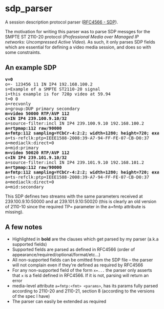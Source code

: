 # sdp_parser
A session description protocol parser ([RFC4566 - SDP](https://www.rfc-editor.org/rfc/rfc4566.txt)).

The motivation for writing this parser was to parse SDP messges for the
SMPTE ST 2110-20 protocol (*Professional Media over Managed IP networks: Uncompressed Active Video*).
As such, it only parses SDP fields which are essential for defining a video
media session, and does so with some constraints.

An example SDP
--------------
<pre>
<b>v=0</b>
o=- 123456 11 IN IP4 192.168.100.2
s=Example of a SMPTE ST2110-20 signal
i=this example is for 720p video at 59.94
t=0 0
a=recvonly
a=group:DUP primary secondary
<b>m=video 50000 RTP/AVP 112</b>
<b>c=IN IP4 239.100.9.10/32</b>
a=source-filter:incl IN IP4 239.100.9.10 192.168.100.2
<b>a=rtpmap:112 raw/90000</b>
<b>a=fmtp:112 sampling=YCbCr-4:2:2; width=1280; height=720; exactframerate=60000/1001; depth=10; TCS=SDR; colorimetry=BT709; PM=2110GPM; TP=2110TPN; SSN=ST2110-20:2017;</b>
a=ts-refclk:ptp=IEEE1588-2008:39-A7-94-FF-FE-07-CB-D0:37
a=mediaclk:direct=0
a=mid:primary
<b>m=video 50020 RTP/AVP 112</b>
<b>c=IN IP4 239.101.9.10/32</b>
a=source-filter:incl IN IP4 239.101.9.10 192.168.101.2
<b>a=rtpmap:112 raw/90000</b>
<b>a=fmtp:112 sampling=YCbCr-4:2:2; width=1280; height=720; exactframerate=60000/1001; depth=10; TCS=SDR; colorimetry=BT709; PM=2110GPM; TP=2110TPN; SSN=ST2110-20:2017;</b>
a=ts-refclk:ptp=IEEE1588-2008:39-A7-94-FF-FE-07-CB-D0:37
a=mediaclk:direct=0
a=mid:secondary
</pre>

This SDP defines two streams with the same parameters received at 239.100.9.10:50000 and at 239.101.9.10:50020 (this is clearly an old version of 2110-10 since the required TP= parameter in the a=fmtp attribute is missing).

A few notes
-----------

* Highlighted in <b>bold</b> are the clauses which get parsed by my parser (a.k.a supported fields)
* Supported fields are parsed as defined in RFC4566 (order of appearance/required/optional/format/etc…)
* All non-supported fields can be omitted from the SDP file – the parser will not complain even if they're defined as required by RFC4566
* For any non-supported field of the form ```x=...``` the parser only asserts that ```x``` is a field defined in RFC4566. If it is not, parsing will return an error
* media-level attribute ```a=fmtp:<fmt> <params>```, has its params fully parsed according to 2110-20 and 2110-21, section 8 (according to the versions of the spec I have)
* The parser can easily be extended as required

